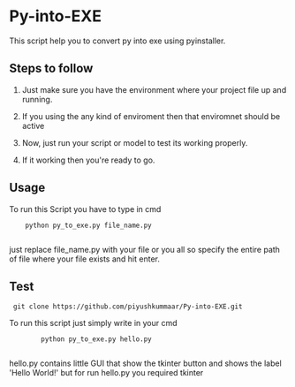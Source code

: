 # Py-into-EXE
This script help you to convert py into exe using pyinstaller.

## Steps to follow

1. Just make sure you have the environment where your project file up and running.

2. If you using the any kind of enviroment then that enviromnet should be active

3. Now, just run your script or model to test its working  properly.

4. If it working then you're ready to go.

## Usage

To run this Script you have to type in cmd  

```
    python py_to_exe.py file_name.py 
   
```

just replace file_name.py with your file or you all so specify the entire path of file where your file exists and hit enter. 

## Test

```
 git clone https://github.com/piyushkummaar/Py-into-EXE.git
```

To run this script just simply write in your cmd 

```
        python py_to_exe.py hello.py 
        
```
hello.py contains little GUI that show the tkinter button and shows the label 'Hello World!' 
but for run hello.py you required tkinter

